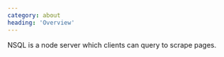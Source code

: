 ```yaml
---
category: about
heading: 'Overview'
---
```


NSQL is a node server which clients can query to scrape pages.